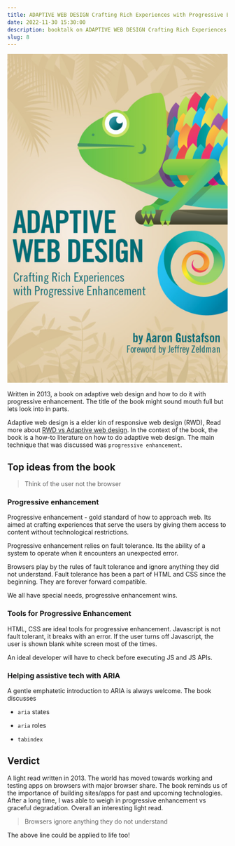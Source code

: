 ```yaml
---
title: ADAPTIVE WEB DESIGN Crafting Rich Experiences with Progressive Enhancement by Aaron Gustafson
date: 2022-11-30 15:30:00
description: booktalk on ADAPTIVE WEB DESIGN Crafting Rich Experiences with Progressive Enhancement by Aaron Gustafson
slug: 8
---
```


![](./assets/adaptive-web-design.png)

Written in 2013, a book on adaptive web design and how to do it with progressive enhancement. The title of the book might sound mouth full but lets look into in parts. 

Adaptive web design is a elder kin of responsive web design (RWD), Read more about [RWD vs Adaptive web design](https://xd.adobe.com/ideas/process/ui-design/adaptive-design-vs-responsive-design/). In the context of the book, the book is a how-to literature on how to do adaptive web design. The main technique that was discussed was `progressive enhancement`.

## Top ideas from the book

> Think of the user not the browser

### Progressive enhancement

Progressive enhancement - gold standard of how to approach web. Its aimed at crafting experiences that serve the users by giving them access to content without technological restrictions.

Progressive enhancement relies on fault tolerance. Its the ability of a system to operate when it encounters an unexpected error.

Browsers play by the rules of fault tolerance and ignore anything they did not understand. Fault tolerance has been a part of HTML and CSS since the beginning. They are forever forward compatible.

We all have special needs, progressive enhancement wins.

### Tools for Progressive Enhancement

HTML, CSS are ideal tools for progressive enhancement. Javascript is not fault tolerant, it breaks with an error. If the user turns off Javascript, the user is shown blank white screen most of the times.

An ideal developer will have to check before executing JS and JS APIs.

### Helping assistive tech with ARIA

A gentle emphatetic introduction to ARIA is always welcome. The book discusses

- `aria` states

- `aria` roles

- `tabindex`

## Verdict

A light read written in 2013. The world has moved towards working and testing apps on browsers with major browser share. The book reminds us of the importance of building sites/apps for past and upcoming technologies. After a long time, I was able to weigh in progressive enhancement vs graceful degradation. Overall an interesting light read.

> Browsers ignore anything they do not understand

The above line could be applied to life too!